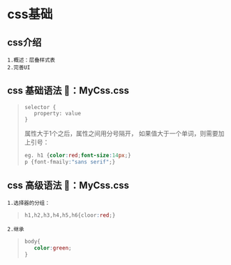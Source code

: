 # css基础

## css介绍
    1.概述：层叠样式表
    2.完善UI
## css 基础语法 🌰：MyCss.css
>```
> selector {
>    property: value
> }
>```
> 属性大于1个之后，属性之间用分号隔开，
> 如果值大于一个单词，则需要加上引号：
>```css
> eg. h1 {color:red;font-size:14px;}
> p {font-fmaily:"sans serif";}
>```

## css 高级语法 🌰：MyCss.css
    1.选择器的分组：
>```css      
> h1,h2,h3,h4,h5,h6{cloor:red;}
>```
    2.继承
>```css
> body{
>    color:green;
>}
>```